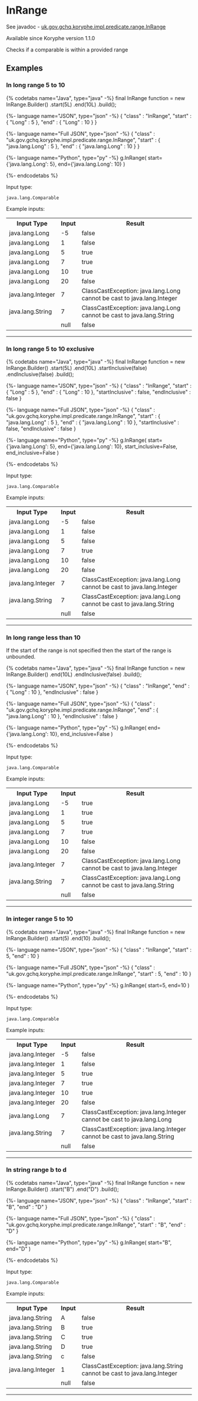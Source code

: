 # InRange
See javadoc - [uk.gov.gchq.koryphe.impl.predicate.range.InRange](ref://../../javadoc/koryphe/uk/gov/gchq/koryphe/impl/predicate/range/InRange.html)

Available since Koryphe version 1.1.0

Checks if a comparable is within a provided range

## Examples

### In long range 5 to 10


{% codetabs name="Java", type="java" -%}
final InRange function = new InRange.Builder<Long>()
        .start(5L)
        .end(10L)
        .build();

{%- language name="JSON", type="json" -%}
{
  "class" : "InRange",
  "start" : {
    "Long" : 5
  },
  "end" : {
    "Long" : 10
  }
}

{%- language name="Full JSON", type="json" -%}
{
  "class" : "uk.gov.gchq.koryphe.impl.predicate.range.InRange",
  "start" : {
    "java.lang.Long" : 5
  },
  "end" : {
    "java.lang.Long" : 10
  }
}

{%- language name="Python", type="py" -%}
g.InRange( 
  start={'java.lang.Long': 5}, 
  end={'java.lang.Long': 10} 
)

{%- endcodetabs %}

Input type:

```
java.lang.Comparable
```

Example inputs:
<table style="display: block;">
<tr><th>Input Type</th><th>Input</th><th>Result</th></tr>
<tr><td>java.lang.Long</td><td>-5</td><td>false</td></tr>
<tr><td>java.lang.Long</td><td>1</td><td>false</td></tr>
<tr><td>java.lang.Long</td><td>5</td><td>true</td></tr>
<tr><td>java.lang.Long</td><td>7</td><td>true</td></tr>
<tr><td>java.lang.Long</td><td>10</td><td>true</td></tr>
<tr><td>java.lang.Long</td><td>20</td><td>false</td></tr>
<tr><td>java.lang.Integer</td><td>7</td><td>ClassCastException: java.lang.Long cannot be cast to java.lang.Integer</td></tr>
<tr><td>java.lang.String</td><td>7</td><td>ClassCastException: java.lang.Long cannot be cast to java.lang.String</td></tr>
<tr><td></td><td>null</td><td>false</td></tr>
</table>

-----------------------------------------------

### In long range 5 to 10 exclusive


{% codetabs name="Java", type="java" -%}
final InRange function = new InRange.Builder<Long>()
        .start(5L)
        .end(10L)
        .startInclusive(false)
        .endInclusive(false)
        .build();

{%- language name="JSON", type="json" -%}
{
  "class" : "InRange",
  "start" : {
    "Long" : 5
  },
  "end" : {
    "Long" : 10
  },
  "startInclusive" : false,
  "endInclusive" : false
}

{%- language name="Full JSON", type="json" -%}
{
  "class" : "uk.gov.gchq.koryphe.impl.predicate.range.InRange",
  "start" : {
    "java.lang.Long" : 5
  },
  "end" : {
    "java.lang.Long" : 10
  },
  "startInclusive" : false,
  "endInclusive" : false
}

{%- language name="Python", type="py" -%}
g.InRange( 
  start={'java.lang.Long': 5}, 
  end={'java.lang.Long': 10}, 
  start_inclusive=False, 
  end_inclusive=False 
)

{%- endcodetabs %}

Input type:

```
java.lang.Comparable
```

Example inputs:
<table style="display: block;">
<tr><th>Input Type</th><th>Input</th><th>Result</th></tr>
<tr><td>java.lang.Long</td><td>-5</td><td>false</td></tr>
<tr><td>java.lang.Long</td><td>1</td><td>false</td></tr>
<tr><td>java.lang.Long</td><td>5</td><td>false</td></tr>
<tr><td>java.lang.Long</td><td>7</td><td>true</td></tr>
<tr><td>java.lang.Long</td><td>10</td><td>false</td></tr>
<tr><td>java.lang.Long</td><td>20</td><td>false</td></tr>
<tr><td>java.lang.Integer</td><td>7</td><td>ClassCastException: java.lang.Long cannot be cast to java.lang.Integer</td></tr>
<tr><td>java.lang.String</td><td>7</td><td>ClassCastException: java.lang.Long cannot be cast to java.lang.String</td></tr>
<tr><td></td><td>null</td><td>false</td></tr>
</table>

-----------------------------------------------

### In long range less than 10

If the start of the range is not specified then the start of the range is unbounded.


{% codetabs name="Java", type="java" -%}
final InRange function = new InRange.Builder<Long>()
        .end(10L)
        .endInclusive(false)
        .build();

{%- language name="JSON", type="json" -%}
{
  "class" : "InRange",
  "end" : {
    "Long" : 10
  },
  "endInclusive" : false
}

{%- language name="Full JSON", type="json" -%}
{
  "class" : "uk.gov.gchq.koryphe.impl.predicate.range.InRange",
  "end" : {
    "java.lang.Long" : 10
  },
  "endInclusive" : false
}

{%- language name="Python", type="py" -%}
g.InRange( 
  end={'java.lang.Long': 10}, 
  end_inclusive=False 
)

{%- endcodetabs %}

Input type:

```
java.lang.Comparable
```

Example inputs:
<table style="display: block;">
<tr><th>Input Type</th><th>Input</th><th>Result</th></tr>
<tr><td>java.lang.Long</td><td>-5</td><td>true</td></tr>
<tr><td>java.lang.Long</td><td>1</td><td>true</td></tr>
<tr><td>java.lang.Long</td><td>5</td><td>true</td></tr>
<tr><td>java.lang.Long</td><td>7</td><td>true</td></tr>
<tr><td>java.lang.Long</td><td>10</td><td>false</td></tr>
<tr><td>java.lang.Long</td><td>20</td><td>false</td></tr>
<tr><td>java.lang.Integer</td><td>7</td><td>ClassCastException: java.lang.Long cannot be cast to java.lang.Integer</td></tr>
<tr><td>java.lang.String</td><td>7</td><td>ClassCastException: java.lang.Long cannot be cast to java.lang.String</td></tr>
<tr><td></td><td>null</td><td>false</td></tr>
</table>

-----------------------------------------------

### In integer range 5 to 10


{% codetabs name="Java", type="java" -%}
final InRange function = new InRange.Builder<Integer>()
        .start(5)
        .end(10)
        .build();

{%- language name="JSON", type="json" -%}
{
  "class" : "InRange",
  "start" : 5,
  "end" : 10
}

{%- language name="Full JSON", type="json" -%}
{
  "class" : "uk.gov.gchq.koryphe.impl.predicate.range.InRange",
  "start" : 5,
  "end" : 10
}

{%- language name="Python", type="py" -%}
g.InRange( 
  start=5, 
  end=10 
)

{%- endcodetabs %}

Input type:

```
java.lang.Comparable
```

Example inputs:
<table style="display: block;">
<tr><th>Input Type</th><th>Input</th><th>Result</th></tr>
<tr><td>java.lang.Integer</td><td>-5</td><td>false</td></tr>
<tr><td>java.lang.Integer</td><td>1</td><td>false</td></tr>
<tr><td>java.lang.Integer</td><td>5</td><td>true</td></tr>
<tr><td>java.lang.Integer</td><td>7</td><td>true</td></tr>
<tr><td>java.lang.Integer</td><td>10</td><td>true</td></tr>
<tr><td>java.lang.Integer</td><td>20</td><td>false</td></tr>
<tr><td>java.lang.Long</td><td>7</td><td>ClassCastException: java.lang.Integer cannot be cast to java.lang.Long</td></tr>
<tr><td>java.lang.String</td><td>7</td><td>ClassCastException: java.lang.Integer cannot be cast to java.lang.String</td></tr>
<tr><td></td><td>null</td><td>false</td></tr>
</table>

-----------------------------------------------

### In string range b to d


{% codetabs name="Java", type="java" -%}
final InRange function = new InRange.Builder<String>()
        .start("B")
        .end("D")
        .build();

{%- language name="JSON", type="json" -%}
{
  "class" : "InRange",
  "start" : "B",
  "end" : "D"
}

{%- language name="Full JSON", type="json" -%}
{
  "class" : "uk.gov.gchq.koryphe.impl.predicate.range.InRange",
  "start" : "B",
  "end" : "D"
}

{%- language name="Python", type="py" -%}
g.InRange( 
  start="B", 
  end="D" 
)

{%- endcodetabs %}

Input type:

```
java.lang.Comparable
```

Example inputs:
<table style="display: block;">
<tr><th>Input Type</th><th>Input</th><th>Result</th></tr>
<tr><td>java.lang.String</td><td>A</td><td>false</td></tr>
<tr><td>java.lang.String</td><td>B</td><td>true</td></tr>
<tr><td>java.lang.String</td><td>C</td><td>true</td></tr>
<tr><td>java.lang.String</td><td>D</td><td>true</td></tr>
<tr><td>java.lang.String</td><td>c</td><td>false</td></tr>
<tr><td>java.lang.Integer</td><td>1</td><td>ClassCastException: java.lang.String cannot be cast to java.lang.Integer</td></tr>
<tr><td></td><td>null</td><td>false</td></tr>
</table>

-----------------------------------------------


